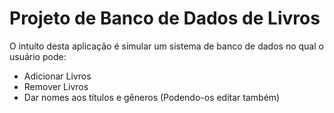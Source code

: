 # Projeto de Banco de Dados de Livros
O intuíto desta aplicação é simular um sistema de banco de dados no qual o usuário pode:
- Adicionar Livros
- Remover Livros
- Dar nomes aos títulos e gêneros (Podendo-os editar também)
  
